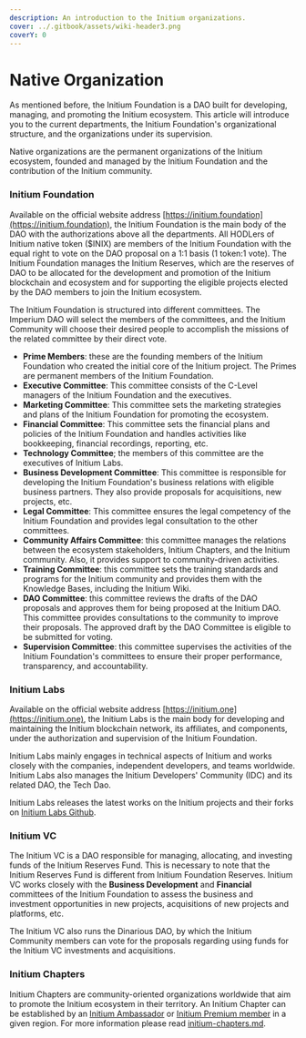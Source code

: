 ```yaml
---
description: An introduction to the Initium organizations.
cover: ../.gitbook/assets/wiki-header3.png
coverY: 0
---
```


# Native Organization

As mentioned before, the Initium Foundation is a DAO built for developing, managing, and promoting the Initium ecosystem. This article will introduce you to the current departments, the Initium Foundation's organizational structure, and the organizations under its supervision.

Native organizations are the permanent organizations of the Initium ecosystem, founded and managed by the Initium Foundation and the contribution of the Initium community.&#x20;

### Initium Foundation&#x20;

Available on the official website address [https://initium.foundation](https://initium.foundation), the Initium Foundation is the main body of the DAO with the authorizations above all the departments. All HODLers of Initium native token ($INIX) are members of the Initium Foundation with the equal right to vote on the DAO proposal on a 1:1 basis (1 token:1 vote). The Initium Foundation manages the Initium Reserves, which are the reserves of DAO to be allocated for the development and promotion of the Initium blockchain and ecosystem and for supporting the eligible projects elected by the DAO members to join the Initium ecosystem.

The Initium Foundation is structured into different committees. The Imperium DAO will select the members of the committees, and the Initium Community will choose their desired people to accomplish the missions of the related committee by their direct vote.

* **Prime Members**: these are the founding members of the Initium Foundation who created the initial core of the Initium project. The Primes are permanent members of the Initium Foundation.
* **Executive Committee**: This committee consists of the C-Level managers of the Initium Foundation and the executives.&#x20;
* **Marketing Committee**: This committee sets the marketing strategies and plans of the Initium Foundation for promoting the ecosystem.
* **Financial Committee**: This committee sets the financial plans and policies of the Initium Foundation and handles activities like bookkeeping, financial recordings, reporting, etc.
* **Technology Committee**; the members of this committee are the executives of Initium Labs.
* **Business Development Committee**: This committee is responsible for developing the Initium Foundation's business relations with eligible business partners. They also provide proposals for acquisitions, new projects, etc.&#x20;
* **Legal Committee**: This committee ensures the legal competency of the Initium Foundation and provides legal consultation to the other committees.&#x20;
* **Community Affairs Committee**: this committee manages the relations between the ecosystem stakeholders, Initium Chapters, and the Initium community. Also, it provides support to community-driven activities.&#x20;
* **Training Committee**: this committee sets the training standards and programs for the Initium community and provides them with the Knowledge Bases, including the Initium Wiki.&#x20;
* **DAO Committee**: this committee reviews the drafts of the DAO proposals and approves them for being proposed at the Initium DAO. This committee provides consultations to the community to improve their proposals. The approved draft by the DAO Committee is eligible to be submitted for voting.&#x20;
* **Supervision Committee**: this committee supervises the activities of the Initium Foundation's committees to ensure their proper performance, transparency, and accountability.&#x20;

### Initium Labs

Available on the official website address [https://initium.one](https://initium.one), the Initium Labs is the main body for developing and maintaining the Initium blockchain network, its affiliates, and components, under the authorization and supervision of the Initium Foundation.&#x20;

Initium Labs mainly engages in technical aspects of Initium and works closely with the companies, independent developers, and teams worldwide. Initium Labs also manages the Initium Developers' Community (IDC) and its related DAO, the Tech Dao.&#x20;

Initium Labs releases the latest works on the Initium projects and their forks on [Initium Labs Github](https://github.com/Initium-Labs).&#x20;

### **Initium VC**

The Initium VC is a DAO responsible for managing, allocating, and investing funds of the Initium Reserves Fund. This is necessary to note that the Initium Reserves Fund is different from Initium Foundation Reserves. Initium VC works closely with the **Business Development** and **Financial** committees of the Initium Foundation to assess the business and investment opportunities in new projects, acquisitions of new projects and platforms, etc.&#x20;

The Initium VC also runs the Dinarious DAO, by which the Initium Community members can vote for the proposals regarding using funds for the Initium VC investments and acquisitions.&#x20;

### Initium Chapters

Initium Chapters are community-oriented organizations worldwide that aim to promote the Initium ecosystem in their territory. An Initium Chapter can be established by an [Initium Ambassador](how-to-join-initium.md#ambassadors) or [Initium Premium member](how-to-join-initium.md#premiums) in a given region. For more information please read [initium-chapters.md](initium-chapters.md "mention").

###
